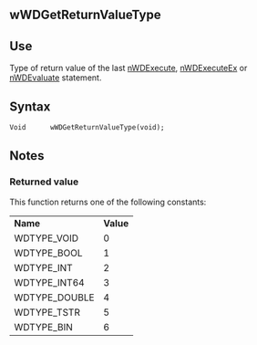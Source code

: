 
## wWDGetReturnValueType 
			



<a name="NOTE1"></a>
<a name="NOTE1_1"></a>


## Use
<a name="use_ELTTEXTE000117"></a>
Type of return value of the last [nWDExecute](../LangageExt/7513015.md), [nWDExecuteEx](../LangageExt/7513020.md) or [nWDEvaluate](../LangageExt/7513017.md) statement.

<a name="NOTE2"></a>
<a name="NOTE2_1"></a>


## Syntax
<a name="syntax_ELTTEXTE000141"></a>

```txt
Void      wWDGetReturnValueType(void);
```


<a name="NOTE3"></a>
<a name="NOTE3_1"></a>


## Notes
<a name="notes_ELTTEXTE000165"></a>


### Returned value
<a name="returned_value_ELTPARAGRAPHE000034"></a>



This function returns one of the following constants:


|   |   |
| --- | --- |
| **Name** | **Value** |
| WDTYPE_VOID | 0 |
| WDTYPE_BOOL | 1 |
| WDTYPE_INT | 2 |
| WDTYPE_INT64 | 3 |
| WDTYPE_DOUBLE | 4 |
| WDTYPE_TSTR | 5 |
| WDTYPE_BIN | 6 |




